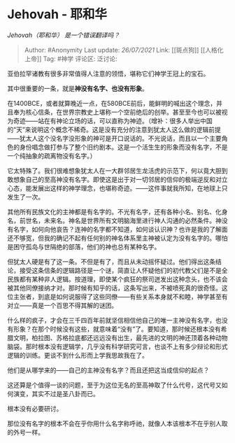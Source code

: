 # Jehovah - 耶和华
*Jehovah（耶和华） 是一个错误翻译吗？*

> Author: #Anonymity
> Last update: *26/07/2021*
> Link: [[斑点狗]] [[人格化上帝]]
> Tag: #神学
> 评论区:
> 泛讨论:

亚伯拉罕诸教有很多非常值得人注意的领悟，堪称它们神学王冠上的宝石。

其中很重要的一条，就是**神没有名字、也没有形象**。

在1400BCE，或者就算晚近一点，在580BCE前后，能鲜明的喊出这个理念，并且奉为核心信条，在世界宗教史上堪称一个空前绝后的创举。甚至至今也可以被视为奇迹——站在有神论立场的话，可以直称为神迹。（增补：很多人举出中国的“天”来说明这个概念不稀奇。这是没有充分的注意到犹太人这么做的逻辑前提——犹太人这个没名字没形象的神可是开口说话的。不光说话，而且以一个主要角色的身份唱念做打参与了整个旧约剧本。这是一个活生生的形象而没有名字，不是一个纯抽象的疏离物没有名字。）

它太特殊了。我们很难想象犹太人在一大群邻居生龙活虎的示范下，何以竟大胆到敢想象自己的至高神没有名字。即使这是出于对一切邻居的信仰的极端逆反和对立心态，能发展出这样的神学理念，也堪称奇迹。——这件事就我所知，在地球上只发生了一次。

其他所有民族文化的主神都是有名字的。不光有名字，还有各种小名、别名、化身名，前世名，未来名。神名是世界所有文明脑海里进行神人沟通的必然条件。神没有名字，如何向他哀告？连神的名字都不知道，如何谈认识神？也许是我的了解面还不够宽，但我的确记不起有任何别的神名体系里主神被认定为没有名字的。哪怕是困守孤岛与世隔绝的部落，他们的神也总有某种名字。

但犹太人硬是有了这一条。不但是有了，而且从未动摇怀疑过。他们得出这条结论，接受这条信条的逻辑路径是一个谜，简直让人怀疑他们的初代教父们是不是全民族都有某种非人逻辑。按道理，即使某个疯狂的祭司迸发出这种念头，也不该会被其他同僚接纳才对。那时候有知乎的话，这条写出来，不被喷死真的很奇怪。这位主张者，到底是如何说服得了这些同僚——有些关系本身就不和睦，神学甚至有对立——真是一个百思不得其解的谜团。

什么样的疯子，才会在三千四百年前就坚信相信他自己的唯一主神没有名字，也没有形象？在那个时候没有这些，就意味着“没有”了。要知道，那时候还根本没有希腊文明，柏拉图、苏格拉底都还远远没有出生，最先进的文明的神还顶着各种动物脑袋。那时根本没有逻辑学，几乎没有科学研究可言，也谈不上有多少辩论和形式逻辑的训练。更谈不到什么形而上学我思故我在了。

他们是从哪学来的——自己的主神没有名字？而且还把这当成信仰的起点？

这还算是个值得一谈的问题，至于为这位无名的至高神取了什么代号，这代号又如何演变，其实不过是圣八卦而已。

根本没有必要研讨。

那位没有名字的根本不会在乎你用什么名字称呼祂，就像人本该根本不在乎别人取的外号一样。
